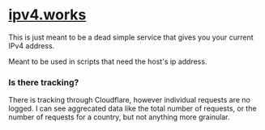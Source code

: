 # [ipv4.works](https://ipv4.works)
This is just meant to be a dead simple service that gives you your current IPv4 address.

Meant to be used in scripts that need the host's ip address.
 
### Is there tracking? 
There is tracking through Cloudflare, however individual requests are no logged. I can see aggrecated data like the total number of requests, or the number of requests for a country, but not anything more grainular.
